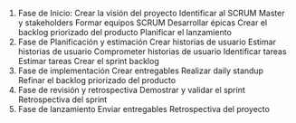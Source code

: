 1. Fase de Inicio:
	Crear la visión del proyecto
	Identificar al SCRUM Master y stakeholders
	Formar equipos SCRUM
	Desarrollar épicas
	Crear el backlog priorizado del producto
	Planificar el lanzamiento
2. Fase de Planificación y estimación
	Crear historias de usuario
	Estimar historias de usuario
	Comprometer historias de usuario
	Identificar tareas
	Estimar tareas
	Crear el sprint backlog
3. Fase de implementación
	Crear entregables
	Realizar daily standup
	Refinar el backlog priorizado del producto
4. Fase de revisión y retrospectiva
	Demostrar y validar el sprint
	Retrospectiva del sprint
5. Fase de lanzamiento
	Enviar entregables
	Retrospectiva del proyecto
